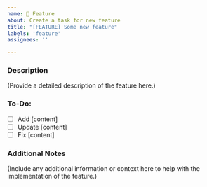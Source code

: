 ```yaml
---
name: 🌱 Feature
about: Create a task for new feature
title: "[FEATURE] Some new feature"
labels: 'feature'
assignees: ''

---
```


### Description

(Provide a detailed description of the feature here.)

### To-Do:

- [ ] Add [content]
- [ ] Update [content]
- [ ] Fix [content]

### Additional Notes

(Include any additional information or context here to help with the implementation of the feature.)